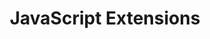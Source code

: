 ---
layout: document
title: JavaScript Extensions
description: MXFramework contributes many useful functions to the JavaScript language.
group: document learning
weight: 3
---